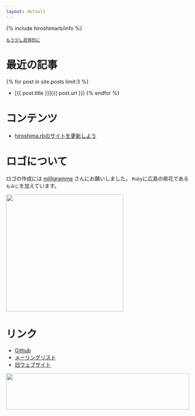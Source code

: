 ```yaml
---
layout: default
---
```


{% include hiroshimarb/info %}

<small>[もう少し具体的に](/about.html)</small>

最近の記事
================================================================================

{% for post in site.posts limit:3 %}
* [{{ post.title }}]({{ post.url }})
{% endfor %}

コンテンツ
================================================================================

- [hiroshima.rbのサイトを更新しよう](/docs/HowToUpdateWebSite/)

ロゴについて
================================================================================

ロゴの作成には [milligramme](http://www.milligramme.cc/) さんにお願いしました。
<code>Ruby</code>に広島の県花である<code>もみじ</code>を加えています。

<img src="https://github.com/milligramme/hiroshimarb_logo/raw/master/hiroshimarb-square.png" width="320" height="320" />

リンク
================================================================================

* [Github](https://github.com/hiroshimarb)
* [メーリングリスト](https://groups.google.com/forum/?hl=ja&fromgroups#!forum/hiroshimarb)
* [旧ウェブサイト](https://sites.google.com/site/hiroshimarb/)

<img src="https://github.com/milligramme/hiroshimarb_logo/raw/master/hiroshimarb-horizontal.png" width="500" height="100" />
